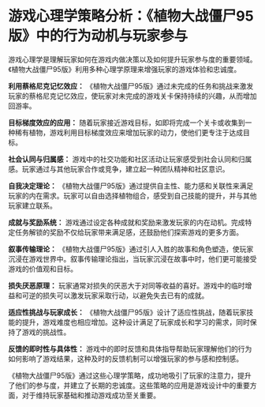 # 游戏心理学策略分析：《植物大战僵尸95版》中的行为动机与玩家参与

游戏心理学是理解玩家如何在游戏内做决策以及如何提升玩家参与度的重要领域。《植物大战僵尸95版》利用多种心理学原理来增强玩家的游戏体验和忠诚度。

**利用蔡格尼克记忆效应：**
《植物大战僵尸95版》通过未完成的任务和挑战来激发玩家的蔡格尼克记忆效应，使玩家对未完成的游戏关卡保持持续的兴趣，从而增加回游率。

**目标梯度效应的应用：**
随着玩家接近游戏目标，如即将完成一个关卡或收集到一种稀有植物，游戏利用目标梯度效应来增加玩家的动力，使他们更专注于达成目标。

**社会认同与归属感：**
游戏中的社交功能和社区活动让玩家感受到社会认同和归属感。玩家通过与其他玩家合作或竞争，建立起一种团队精神和社区意识。

**自我决定理论：**
《植物大战僵尸95版》通过提供自主性、能力感和关联性来满足玩家的内在需求。玩家可以自由选择植物组合，感受到自己技能的提升，并与其他玩家建立联系。

**成就与奖励系统：**
游戏通过设定各种成就和奖励来激发玩家的内在动机。完成特定任务解锁的奖励不仅给玩家带来满足感，还鼓励他们探索游戏的更多方面。

**叙事传输理论：**
《植物大战僵尸95版》通过引人入胜的故事和角色塑造，使玩家沉浸在游戏世界中。叙事传输理论指出，当玩家沉浸在故事中时，他们更可能接受游戏的价值观和目标。

**损失厌恶原理：**
玩家通常对损失的厌恶大于对同等收益的喜好。游戏中的临时增益和可逆的损失可以激发玩家采取行动，以避免失去已有的成就。

**适应性挑战与玩家成长：**
《植物大战僵尸95版》设计了适应性挑战，随着玩家技能的提升，游戏难度也相应增加。这种设计满足了玩家成长和学习的需求，同时保持了游戏的挑战性。

**反馈的即时性与具体性：**
游戏中的即时反馈和具体指导帮助玩家理解他们的行为如何影响了游戏结果，这种及时的反馈机制可以增强玩家的参与感和控制感。

《植物大战僵尸95版》通过这些心理学策略，成功地吸引了玩家的注意力，提升了他们的参与度，并建立了长期的忠诚度。这些策略的应用是游戏设计中的重要方面，对于维持玩家基础和推动游戏成功至关重要。
